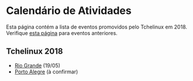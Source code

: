 Calendário de Atividades
========================

Esta página contém a lista de eventos promovidos pelo Tchelinux em 2018. Verifique [esta página](historico_eventos.md) para eventos anteriores.

## Tchelinux 2018

 * [Rio Grande](https://riogrande.tchelinux.org/) (19/05)
 * [Porto Alegre](https://poa.tchelinux.org/) (à confirmar)
